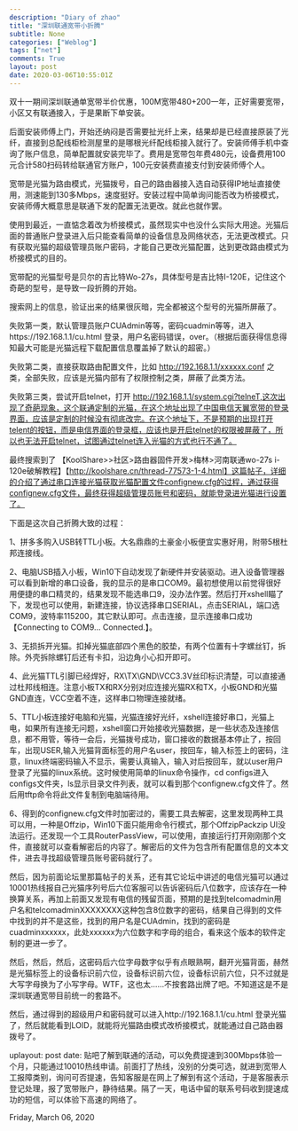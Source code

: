 ```yaml
---
description: "Diary of zhao"
title: "深圳联通宽带小折腾"
subtitle: None
categories: ["Weblog"]
tags: ["net"]
comments: True
layout: post 
date: 2020-03-06T10:55:01Z
---
```

双十一期间深圳联通单宽带半价优惠，100M宽带480+200一年，正好需要宽带，小区又有联通接入，于是果断下单安装。

后面安装师傅上门，开始还纳闷是否需要扯光纤上来，结果却是已经直接原装了光纤，直接到总配线柜检测屋里的是哪根光纤配线柜接入就行了。安装师傅手机中查询了账户信息，简单配置就安装完毕了。费用是宽带包年费480元，设备费用100元合计580扫码转给联通官方账户，100元安装费直接支付到安装师傅个人。

宽带是光猫为路由模式，光猫拨号，自己的路由器接入选自动获得IP地址直接使用，测速能到130多Mbps，速度挺好。安装过程中简单询问能否改为桥接模式，安装师傅大概意思是联通下发的配置无法更改。就此也就作罢。

使用到最近，一直惦念着改为桥接模式，虽然现实中也没什么实际大用途。光猫后面的普通账户登录进入后只能查看简单的设备信息及网络状态，无法更改模式。只有获取光猫的超级管理员账户密码，才能自己更改光猫配置，达到更改路由模式为桥接模式的目的。

宽带配的光猫型号是贝尔的吉比特Wo-27s，具体型号是吉比特I-120E，记住这个奇葩的型号，是导致一段折腾的开始。

搜索网上的信息，验证出来的结果很灰暗，完全都被这个型号的光猫所屏蔽了。

失败第一类，默认管理员账户CUAdmin等等，密码cuadmin等等，进入https://192.168.1.1/cu.html 登录，用户名密码错误，over。（根据后面获得信息得知最大可能是光猫远程下载配置信息覆盖掉了默认的超密。）

失败第二类，直接获取路由配置文件，比如 http://192.168.1.1/xxxxxx.conf 之类，全部失败，应该是光猫内部有了权限控制之类，屏蔽了此类方法。

失败第三类，尝试开启telnet，打开 http://192.168.1.1/system.cgi?telneT,这次出现了奇葩现象，这个联通定制的光猫，在这个地址出现了中国电信天翼宽带的登录界面，应该是定制的时候没有彻底改完。在这个地址下，不是预期的出现打开telent的按钮，而是电信界面的登录框，应该也是开启telnet的权限被屏蔽了，所以也无法开启telnet，试图通过telnet连入光猫的方式也行不通了。

最终搜索到了 【KoolShare>>社区>路由器固件开发>梅林>河南联通wo-27s i-120e破解教程】【http://koolshare.cn/thread-77573-1-4.html】这篇帖子，详细的介绍了通过串口连接光猫获取光猫配置文件confignew.cfg的过程，通过获得confignew.cfg文件，最终获得超级管理员账号和密码，就能登录进光猫进行设置了。

下面是这次自己折腾大致的过程：

1、拼多多购入USB转TTL小板。大名鼎鼎的土豪金小板便宜实惠好用，附带5根杜邦连接线。

2、电脑USB插入小板，Win10下自动发现了新硬件并安装驱动。进入设备管理器可以看到新增的串口设备，我的显示的是串口COM9。最初想使用以前觉得很好用便捷的串口精灵的，结果发现不能选串口9，没办法作罢。然后打开xshell瞄了下，发现也可以使用，新建连接，协议选择串口SERIAL，点击SERIAL，端口选COM9，波特率115200，其它默认即可。点击连接，显示连接串口成功【Connecting to COM9...
Connected.】。

3、无损拆开光猫。扣掉光猫底部四个黑色的胶垫，有两个位置有十字螺丝钉，拆除。外壳拆除螺钉后还有卡扣，沿边角小心扣开即可。

4、此光猫TTL引脚已经焊好，RX\TX\GND\VCC3.3V丝印标识清楚，可以直接通过杜邦线相连。注意小板TX和RX分别对应连接光猫RX和TX，小板GND和光猫GND直连，VCC空着不连，这样串口物理连接就绪。

5、TTL小板连接好电脑和光猫，光猫连接好光纤，xshell连接好串口，光猫上电，如果所有连接无问题，xshell窗口开始接收光猫数据，是一些状态及连接信息，都不用管，等待一会后，光猫拨号成功，窗口接收的数据基本停止了，按回车，出现USER,输入光猫背面标签的用户名user，按回车，输入标签上的密码，注意，linux终端密码输入不显示，需要认真输入，输入对后按回车，就以user用户登录了光猫的linux系统。这时候使用简单的linux命令操作，cd configs进入configs文件夹，ls显示目录文件列表，就可以看到那个confignew.cfg文件了。然后用tftp命令将此文件复制到电脑端待用。

6、得到的confignew.cfg文件时加密过的，需要工具去解密，这里发现两种工具可以用，一种是Offzip，Win10下面只能用命令行模式，那个OffzipPackzip UI没法运行。还发现一个工具RouterPassView，可以使用，直接运行打开刚刚那个文件，直接就可以查看解密后的内容了。解密后的文件为包含所有配置信息的文本文件，进去寻找超级管理员账号密码就行了。

然后，因为前面论坛里那篇帖子的关系，还有其它论坛中讲述的电信光猫可以通过10001热线报自己光猫序列号后六位客服可以告诉密码后八位数字，应该存在一种换算关系，再加上前面又发现有电信的残留页面，预期的是找到telcomadmin用户名和telcomadminXXXXXXXX这种包含8位数字的密码，结果自己得到的文件中找到的并不是这些，找到的用户名是CUAdmin，找到的密码是cuadminxxxxxx，此处xxxxxx为六位数字和字母的组合，看来这个版本的软件定制的更进一步了。

然后，然后，然后，这密码后六位字母数字似乎有点眼熟啊，翻开光猫背面，赫然是光猫标签上的设备标识前六位，设备标识前六位，设备标识前六位，只不过就是大写字母换为了小写字母。WTF，这也太……不按套路出牌了吧。不知道这是不是深圳联通宽带目前统一的套路不。

然后，通过得到的超级用户和密码就可以进入http://192.168.1.1/cu.html 登录光猫了，然后就能看到LOID，就能将光猫路由模式改桥接模式，就能通过自己路由器拨号了。

uplayout: post 
date: 贴吧了解到联通的活动，可以免费提速到300Mbps体验一个月，只能通过10010热线申请。前面打了热线，没别的分类可选，就进到宽带人工报障类别，询问可否提速，告知客服是在网上了解到有这个活动，于是客服表示登记处理，报了宽带账户，静待结果。隔了一天，电话中留的联系号码收到提速成功的短信，可以体验下高速的网络了。

Friday, March 06, 2020